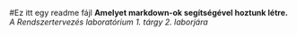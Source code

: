 #Ez itt egy readme fájl
**Amelyet markdown-ok segítségével hoztunk létre.**
*A Rendszertervezés laboratórium 1. tárgy 2. laborjára*